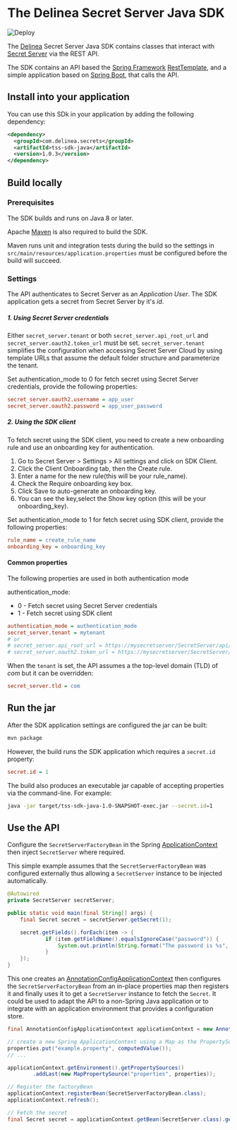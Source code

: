 # The Delinea Secret Server Java SDK

![Deploy](https://github.com/DelineaXPM/tss-sdk-java/workflows/Deploy/badge.svg)

The [Delinea](https://delinea.com/) Secret Server Java SDK contains classes that
interact with [Secret Server](https://delinea.com/products/secret-server/) via the REST API.

The SDK contains an API based the [Spring Framework](https://spring.io/projects/spring-framework)
[RestTemplate](https://docs.spring.io/spring-framework/docs/current/javadoc-api/org/springframework/web/client/RestTemplate.html),
and a simple application based on [Spring Boot](https://spring.io/projects/spring-boot),
that calls the API.

## Install into your application

You can use this SDk in your application by adding the following dependency:

```xml
<dependency>
  <groupId>com.delinea.secrets</groupId>
  <artifactId>tss-sdk-java</artifactId>
  <version>1.0.3</version>
</dependency>
```

## Build locally

### Prerequisites

The SDK builds and runs on Java 8 or later.

Apache [Maven](https://maven.apache.org/) is also required to build the SDK.

Maven runs unit and integration tests during the build so the settings in
`src/main/resources/application.properties` must be configured before the build
will succeed.

### Settings

The API authenticates to Secret Server as an _Application User_.
The SDK application gets a secret from Secret Server by it's _id_.

##### 1. Using Secret Server credentials

Either `secret_server.tenant` or both `secret_server.api_root_url` and `secret_server.oauth2.token_url` must be set.
`secret_server.tenant` simplifies the configuration when accessing Secret Server Cloud by using template URLs that
assume the default folder structure and parameterize the tenant.

Set authentication_mode to 0 for fetch secret using Secret Server credentials, provide the following properties:

```ini
secret_server.oauth2.username = app_user
secret_server.oauth2.password = app_user_password
```

##### 2. Using the SDK client
To fetch secret using the SDK client, you need to create a new onboarding rule and use an onboarding key for authentication.
1. Go to Secret Server > Settings > All settings and click on SDK Client.
2. Click the Client Onboarding tab, then the Create rule.
3. Enter a name for the new rule(this will be your rule_name).
4. Check the Require onboarding key box.
5. Click Save to auto-generate an onboarding key.
6. You can see the key,select the Show key option (this will be your onboarding_key).

Set authentication_mode to 1 for fetch secret using SDK client, provide the following properties:

```ini
rule_name = create_rule_name
onboarding_key = onboarding_key
```

#### Common properties
The following properties are used in both authentication mode

authentication_mode:
* 0 - Fetch secret using Secret Server credentials
* 1 - Fetch secret using SDK client

```ini
authentication_mode = authentication_mode
secret_server.tenant = mytenant
# or
# secret_server.api_root_url = https://mysecretserver/SecretServer/api/v1
# secret_server.oauth2.token_url = https://mysecretserver/SecretServer/oauth2/token
```

When the `tenant` is set, the API assumes a the top-level domain (TLD) of _com_
but it can be overridden:

```ini
secret_server.tld = com
```

## Run the jar

After the SDK application settings are configured the jar can be built:

```bash
mvn package
```

However, the build runs the SDK application which requires a `secret.id`
property:

```ini
secret.id = 1
```

The build also produces an executable jar capable of accepting properties via
the command-line. For example:

```bash
java -jar target/tss-sdk-java-1.0-SNAPSHOT-exec.jar --secret.id=1
```

## Use the API

Configure the `SecretServerFactoryBean` in the Spring
[ApplicationContext](https://docs.spring.io/spring-framework/docs/current/javadoc-api/org/springframework/context/ApplicationContext.html)
then inject `SecretServer` where required.

This simple example assumes that the `SecretServerFactoryBean` was configured
externally thus allowing a `SecretServer` instance to be injected automatically.

```java
@Autowired
private SecretServer secretServer;

public static void main(final String[] args) {
    final Secret secret = secretServer.getSecret(1);

    secret.getFields().forEach(item -> {
			if (item.getFieldName().equalsIgnoreCase("password")) {
				System.out.println(String.format("The password is %s", item.getValue()));
			}
    });
}
```

This one creates an [AnnotationConfigApplicationContext](https://docs.spring.io/spring-framework/docs/current/javadoc-api/index.html?org/springframework/context/ApplicationContext.html) then configures
the `SecretServerFactoryBean` from an in-place properties map then registers it
and finally uses it to get a `SecretServer` instance to fetch the `Secret`.
It could be used to adapt the API to a non-Spring Java application or to integrate
with an application environment that provides a configuration store.

```java
final AnnotationConfigApplicationContext applicationContext = new AnnotationConfigApplicationContext();

// create a new Spring ApplicationContext using a Map as the PropertySource
properties.put("example.property", computedValue());
// ...

applicationContext.getEnvironment().getPropertySources()
        .addLast(new MapPropertySource("properties", properties));

// Register the factoryBean
applicationContext.registerBean(SecretServerFactoryBean.class);
applicationContext.refresh();

// Fetch the secret
final Secret secret = applicationContext.getBean(SecretServer.class).getSecret(serverSecret.getId());
```
